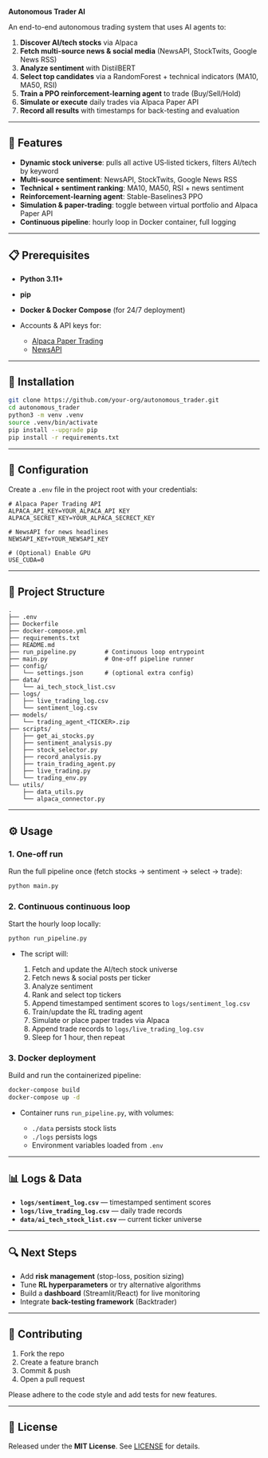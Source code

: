 **Autonomous Trader AI**

An end-to-end autonomous trading system that uses AI agents to:

1. **Discover AI/tech stocks** via Alpaca
2. **Fetch multi-source news & social media** (NewsAPI, StockTwits, Google News RSS)
3. **Analyze sentiment** with DistilBERT
4. **Select top candidates** via a RandomForest + technical indicators (MA10, MA50, RSI)
5. **Train a PPO reinforcement-learning agent** to trade (Buy/Sell/Hold)
6. **Simulate or execute** daily trades via Alpaca Paper API
7. **Record all results** with timestamps for back-testing and evaluation

---

## 🚀 Features

* **Dynamic stock universe**: pulls all active US‐listed tickers, filters AI/tech by keyword
* **Multi-source sentiment**: NewsAPI, StockTwits, Google News RSS
* **Technical + sentiment ranking**: MA10, MA50, RSI + news sentiment
* **Reinforcement-learning agent**: Stable-Baselines3 PPO
* **Simulation & paper-trading**: toggle between virtual portfolio and Alpaca Paper API
* **Continuous pipeline**: hourly loop in Docker container, full logging

---

## 📋 Prerequisites

* **Python 3.11+**
* **pip**
* **Docker & Docker Compose** (for 24/7 deployment)
* Accounts & API keys for:

  * [Alpaca Paper Trading](https://alpaca.markets/)
  * [NewsAPI](https://newsapi.org/)

---

## 🔧 Installation

```bash
git clone https://github.com/your-org/autonomous_trader.git
cd autonomous_trader
python3 -m venv .venv
source .venv/bin/activate
pip install --upgrade pip
pip install -r requirements.txt
```

---

## 🔑 Configuration

Create a `.env` file in the project root with your credentials:

```dotenv
# Alpaca Paper Trading API
ALPACA_API_KEY=YOUR_ALPACA_API KEY
ALPACA_SECRET_KEY=YOUR_ALPACA_SECRECT_KEY

# NewsAPI for news headlines
NEWSAPI_KEY=YOUR_NEWSAPI_KEY

# (Optional) Enable GPU
USE_CUDA=0
```

---

## 📁 Project Structure

```
.
├── .env
├── Dockerfile
├── docker-compose.yml
├── requirements.txt
├── README.md
├── run_pipeline.py        # Continuous loop entrypoint
├── main.py                # One-off pipeline runner
├── config/
│   └── settings.json      # (optional extra config)
├── data/
│   └── ai_tech_stock_list.csv
├── logs/
│   ├── live_trading_log.csv
│   └── sentiment_log.csv
├── models/
│   └── trading_agent_<TICKER>.zip
├── scripts/
│   ├── get_ai_stocks.py
│   ├── sentiment_analysis.py
│   ├── stock_selector.py
│   ├── record_analysis.py
│   ├── train_trading_agent.py
│   ├── live_trading.py
│   └── trading_env.py
└── utils/
    ├── data_utils.py
    └── alpaca_connector.py
```

---

## ⚙️ Usage

### 1. One-off run

Run the full pipeline once (fetch stocks → sentiment → select → trade):

```bash
python main.py
```

### 2. Continuous continuous loop

Start the hourly loop locally:

```bash
python run_pipeline.py
```

* The script will:

  1. Fetch and update the AI/tech stock universe
  2. Fetch news & social posts per ticker
  3. Analyze sentiment
  4. Rank and select top tickers
  5. Append timestamped sentiment scores to `logs/sentiment_log.csv`
  6. Train/update the RL trading agent
  7. Simulate or place paper trades via Alpaca
  8. Append trade records to `logs/live_trading_log.csv`
  9. Sleep for 1 hour, then repeat

### 3. Docker deployment

Build and run the containerized pipeline:

```bash
docker-compose build
docker-compose up -d
```

* Container runs `run_pipeline.py`, with volumes:

  * `./data` persists stock lists
  * `./logs` persists logs
  * Environment variables loaded from `.env`

---

## 📊 Logs & Data

* **`logs/sentiment_log.csv`** — timestamped sentiment scores
* **`logs/live_trading_log.csv`** — daily trade records
* **`data/ai_tech_stock_list.csv`** — current ticker universe

---

## 🔍 Next Steps

* Add **risk management** (stop-loss, position sizing)
* Tune **RL hyperparameters** or try alternative algorithms
* Build a **dashboard** (Streamlit/React) for live monitoring
* Integrate **back-testing framework** (Backtrader)

---

## 🤝 Contributing

1. Fork the repo
2. Create a feature branch
3. Commit & push
4. Open a pull request

Please adhere to the code style and add tests for new features.

---

## 📜 License

Released under the **MIT License**. See [LICENSE](LICENSE) for details.

